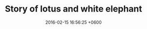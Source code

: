 ---
layout: post
title:  "Story of lotus and white elephant"
date:   2016-02-15 16:56:25 +0600
categories: Stories
---